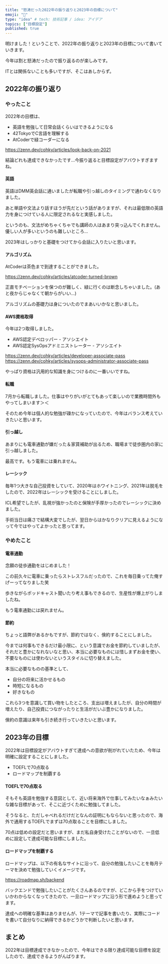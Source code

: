 ```yaml
---
title: "怒涛だった2022年の振り返りと2023年の目標について"
emoji: "🐬"
type: "idea" # tech: 技術記事 / idea: アイデア
topics: ["目標設定"]
published: true
---
```


明けました！ということで、2022年の振り返りと2023年の目標について書いていきます。

今年は割と怒涛だったので振り返るのが楽しみです。

ITとは関係ないことも多いですが、そこはあしからず。

## 2022年の振り返り

### やったこと

2022年の目標は、
- 英語を勉強して日常会話くらいはできるようになる
- 42TokyoでC言語を理解する
- AtCoderで緑コーダーになる

https://zenn.dev/cohky/articles/look-back-on-2021

結論どれも達成できなかったです…今振り返ると目標設定がアバウトすぎますね。

#### 英語

英語はDMM英会話に通いましたが転職や引っ越しのタイミングで通わなくなりました。

あと単語や文法より話すほうが先だという話がありますが、それは最低限の英語力を身につけている人に限定されるなと実感しました。

というのも、文法がめちゃくちゃでも講師の人はあまり突っ込んでくれません。優しい人が多いというのも難しいところ…

2023年はしっかりと基礎をつけてから会話に入りたいと思います。

#### アルゴリズム

AtCoderは茶色まで到達することができました。

https://zenn.dev/cohky/articles/atcoder-turned-brown

正直モチベーションを保つのが難しく、緑に行くのは断念しちゃいました。(あと夜からじゃなくて朝からがいい…)

アルゴリズムの基礎力は身についたのでまあいいかなと思いました。

#### AWS資格取得

今年は2つ取得しました。

- AWS認定デベロッパー - アソシエイト
- AWS認定SysOpsアドミニストレーター - アソシエイト

https://zenn.dev/cohky/articles/developer-associate-pass
https://zenn.dev/cohky/articles/sysops-administrator-associate-pass

やっぱり資格は汎用的な知識を身につけるのに一番いいですね。

#### 転職

7月から転職しました。仕事はやりがいがとてもあって楽しいので業務時間外もやってしまいます＞＜

そのため今年は個人的な勉強が疎かになっていたので、今年はバランス考えていきたいと思います。

#### 引っ越し

あまりにも電車通勤が嫌だった＆家賃補助が出るため、職場まで徒歩圏内の家に引っ越しました。

最高です。もう電車には乗れません。

#### レーシック

毎年1つ大きな自己投資をしていて、2020年はホワイトニング、2021年は脱毛をしたので、2022年はレーシックを受けることにしました。

ICL希望でしたが、乱視が強かったのと保険が手厚かったのでレーシックに決めました。

手術当日は痛さで結構大変でしたが、翌日からはかなりクリアに見えるようになって今ではやってよかったと思ってます。

### やめたこと

#### 電車通勤

念願の徒歩通勤をはじめました！

この前久々に電車に乗ったらストレスフルだったので、これを毎日乗ってた俺すげーってなりました笑

歩きながらポッドキャスト聞いたり考え事もできるので、生産性が爆上がりしましたね。

もう電車通勤には戻れません。

#### 節約

ちょっと語弊があるかもですが、節約ではなく、倹約することにしました。

今までは何事もできるだけ最小限に、という意識でお金を節約していましたが、それだと豊かになれないなと思い、本当に必要なものには惜しまずお金を使い、不要なものには使わないというスタイルに切り替えました。

本当に必要なものの基準として、

- 自分の将来に活かせるもの
- 時短になるもの
- 好きなもの

これら3つを意識して買い物をしたところ、支出は増えましたが、自分の時間が増えたり、自己投資につながったりと生活がだいぶ豊かになりました。

倹約の意識は来年も引き続き行っていきたいと思います。

## 2023年の目標

2022年は目標設定がアバウトすぎて達成への意欲が削がれていたため、今年は明確に設定することにしました。

- TOEFLで70点取る
- ロードマップを制覇する

#### TOEFLで70点取る

そもそも英語を勉強する意図として、近い将来海外で仕事してみたいなぁみたいな雑な目標があって、そこに近づくために勉強してました。

そうなると、ただしゃべれるだけだとなんの証明にもならないと思ったので、海外で通用するTOEFLでまずは70点取ることを目標にしました。

70点は低めの設定だと思いますが、まだ私自身受けたことがないので、一旦低めに設定して達成可能な目標にしました。

#### ロードマップを制覇する

ロードマップは、以下の有名なサイトに沿って、自分の勉強したいことを毎月テーマを決めて勉強していくイメージです。

https://roadmap.sh/backend

バックエンドで勉強したいことがたくさんあるのですが、どこから手をつけていいかわからなくなってきたので、一旦ロードマップに沿う形で進めようと思ってます。

達成への明確な基準はありませんが、1テーマで記事を書いたり、実際にコードを書いて自分なりに納得できるかどうかで判断したいと思います。

## まとめ

2022年は目標達成できなかったので、今年はできる限り達成可能な目標を設定したので、達成できるようがんばります。